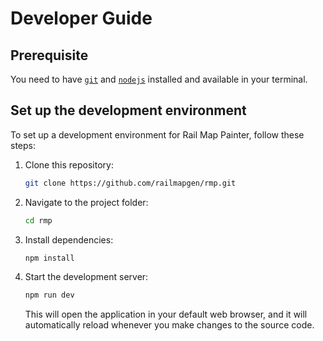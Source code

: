 # Developer Guide

## Prerequisite

You need to have [`git`](https://git-scm.com/) and [`nodejs`](https://nodejs.org) installed and available in your terminal.

## Set up the development environment

To set up a development environment for Rail Map Painter, follow these steps:

1. Clone this repository:

    ```bash
    git clone https://github.com/railmapgen/rmp.git
    ```

2. Navigate to the project folder:

    ```bash
    cd rmp
    ```

3. Install dependencies:

    ```bash
    npm install
    ```

4. Start the development server:

    ```bash
    npm run dev
    ```

    This will open the application in your default web browser, and it will automatically reload whenever you make changes to the source code.
